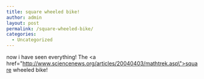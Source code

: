 ```yaml
---
title: square wheeled bike!
author: admin
layout: post
permalink: /square-wheeled-bike/
categories:
  - Uncategorized
---
```

now i have seen everything! The <a href=\"http://www.sciencenews.org/articles/20040403/mathtrek.asp\">square wheeled bike!</a>